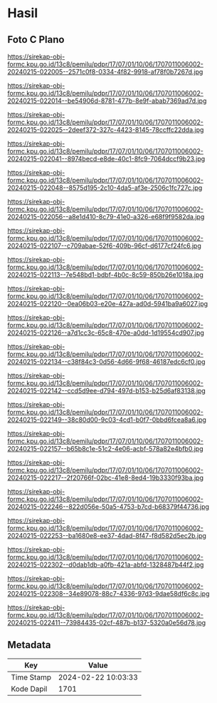 # Hasil

## Foto C Plano

https://sirekap-obj-formc.kpu.go.id/13c8/pemilu/pdpr/17/07/01/10/06/1707011006002-20240215-022005--2571c0f8-0334-4f82-9918-af78f0b7267d.jpg

https://sirekap-obj-formc.kpu.go.id/13c8/pemilu/pdpr/17/07/01/10/06/1707011006002-20240215-022014--be54906d-8781-477b-8e9f-abab7369ad7d.jpg

https://sirekap-obj-formc.kpu.go.id/13c8/pemilu/pdpr/17/07/01/10/06/1707011006002-20240215-022025--2deef372-327c-4423-8145-78ccffc22dda.jpg

https://sirekap-obj-formc.kpu.go.id/13c8/pemilu/pdpr/17/07/01/10/06/1707011006002-20240215-022041--8974becd-e8de-40c1-8fc9-7064dccf9b23.jpg

https://sirekap-obj-formc.kpu.go.id/13c8/pemilu/pdpr/17/07/01/10/06/1707011006002-20240215-022048--8575d195-2c10-4da5-af3e-2506c1fc727c.jpg

https://sirekap-obj-formc.kpu.go.id/13c8/pemilu/pdpr/17/07/01/10/06/1707011006002-20240215-022056--a8e1d410-8c79-41e0-a326-e68f9f9582da.jpg

https://sirekap-obj-formc.kpu.go.id/13c8/pemilu/pdpr/17/07/01/10/06/1707011006002-20240215-022107--c709abae-52f6-409b-96cf-d6177cf24fc6.jpg

https://sirekap-obj-formc.kpu.go.id/13c8/pemilu/pdpr/17/07/01/10/06/1707011006002-20240215-022113--7e548bd1-bdbf-4b0c-8c59-850b26e1018a.jpg

https://sirekap-obj-formc.kpu.go.id/13c8/pemilu/pdpr/17/07/01/10/06/1707011006002-20240215-022120--0ea06b03-e20e-427a-ad0d-5941ba9a6027.jpg

https://sirekap-obj-formc.kpu.go.id/13c8/pemilu/pdpr/17/07/01/10/06/1707011006002-20240215-022126--a7d1cc3c-65c8-470e-a0dd-1d19554cd907.jpg

https://sirekap-obj-formc.kpu.go.id/13c8/pemilu/pdpr/17/07/01/10/06/1707011006002-20240215-022134--c38f84c3-0d56-4d66-9f68-46187edc6cf0.jpg

https://sirekap-obj-formc.kpu.go.id/13c8/pemilu/pdpr/17/07/01/10/06/1707011006002-20240215-022142--ccd5d9ee-d794-497d-b153-b25d6af83138.jpg

https://sirekap-obj-formc.kpu.go.id/13c8/pemilu/pdpr/17/07/01/10/06/1707011006002-20240215-022149--38c80d00-9c03-4cd1-b0f7-0bbd6fcea8a6.jpg

https://sirekap-obj-formc.kpu.go.id/13c8/pemilu/pdpr/17/07/01/10/06/1707011006002-20240215-022157--b65b8c1e-51c2-4e06-acbf-578a82e4bfb0.jpg

https://sirekap-obj-formc.kpu.go.id/13c8/pemilu/pdpr/17/07/01/10/06/1707011006002-20240215-022217--2f20766f-02bc-41e8-8ed4-19b3330f93ba.jpg

https://sirekap-obj-formc.kpu.go.id/13c8/pemilu/pdpr/17/07/01/10/06/1707011006002-20240215-022246--822d056e-50a5-4753-b7cd-b68379f44736.jpg

https://sirekap-obj-formc.kpu.go.id/13c8/pemilu/pdpr/17/07/01/10/06/1707011006002-20240215-022253--ba1680e8-ee37-4dad-8f47-f8d582d5ec2b.jpg

https://sirekap-obj-formc.kpu.go.id/13c8/pemilu/pdpr/17/07/01/10/06/1707011006002-20240215-022302--d0dab1db-a0fb-421a-abfd-1328487b44f2.jpg

https://sirekap-obj-formc.kpu.go.id/13c8/pemilu/pdpr/17/07/01/10/06/1707011006002-20240215-022308--34e89078-88c7-4336-97d3-9dae58df6c8c.jpg

https://sirekap-obj-formc.kpu.go.id/13c8/pemilu/pdpr/17/07/01/10/06/1707011006002-20240215-022411--73984435-02cf-487b-b137-5320a0e56d78.jpg


## Metadata

| Key        | Value               |
| ---------- | ------------------- |
| Time Stamp | 2024-02-22 10:03:33 |
| Kode Dapil | 1701                |



